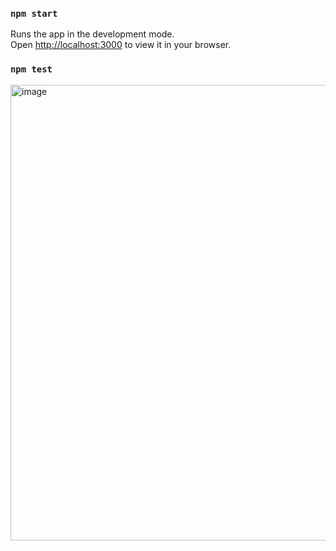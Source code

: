 ### `npm start`

Runs the app in the development mode.\
Open [http://localhost:3000](http://localhost:3000) to view it in your browser.

### `npm test`
<img width="729" alt="image" src="https://github.com/fundayluck/Keda-Tech-Test/assets/48554914/a7db9215-ab94-4da7-82c0-7f94fbc3ea4a">



